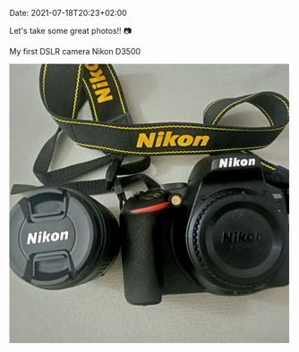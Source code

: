Date:  2021-07-18T20:23+02:00

Let's take some great photos!! 📷

My first DSLR camera Nikon D3500

[![Nikon D3500 with lens](./thumbs/d3500.jpg)](./d3500.jpg)




